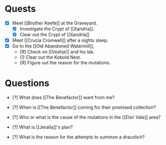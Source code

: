 # Quests

- [X] Meet [[Brother Keefe]] at the Graveyard.
	- [X] Investigate the Crypt of [[Xandria]].
	- [X] Clear out the Crypt of [[Xandria]]

- [X] Meet [[Crucia Cromwell]] after a nights sleep.
- [X] Go to the [[Old Abandoned Watermill]], 
	- [R] Check on [[Veshje]] and his lab.
	- [!] Clear out the Kobold Nest.
	- [R] Figure out the reason for the mutations.

# Questions

- [?] What does [[The Benefactor]] want from me?

- [?] When is [[The Benefactor]] coming for their promised collection?

- [?] Who or what is the cause of the mutations in the [[Elsir Vale]] area?

- [?] What is [[Jeralla]]'s plan?

- [?] What is the reason for the attempts to summon a dracolich?
